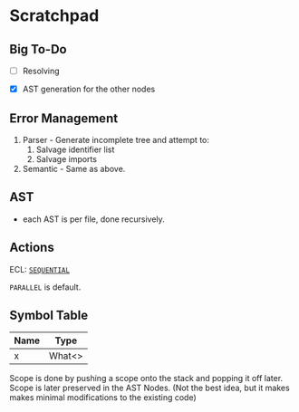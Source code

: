 # Scratchpad

## Big To-Do
- [ ] Resolving
- [X] AST generation for the other nodes


## Error Management
1. Parser - Generate incomplete tree and attempt to:
   1. Salvage identifier list
   2. Salvage imports
2. Semantic - Same as above.

## AST

- each AST is per file, done recursively.
## Actions

ECL: [`SEQUENTIAL`](https://hpccsystems.com/training/documentation/ecl-language-reference/html/SEQUENTIAL.html)

`PARALLEL` is default.


## Symbol Table

| Name | Type   |
| ---- | ------ |
| x    | What<> |

Scope is done by pushing a scope onto the stack and popping it off later. Scope is later preserved in the AST Nodes. (Not the best idea, but it makes makes minimal modifications to the existing code)